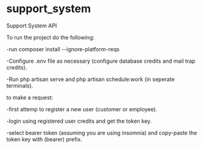 # support_system
Support System API

To run the project do the following:

-run composer install --ignore-platform-reqs

-Configure .env file as necessary (configure database credits and mail trap credits).

-Run php artisan serve and php artisan schedule:work (in seperate terminals).



to make a request:

-first attemp to register a new user (customer or employee).

-login using registered user credits and get the token key.

-select bearer token (assuming you are using insomnia) and copy-paste the token key with (bearer) prefix.
